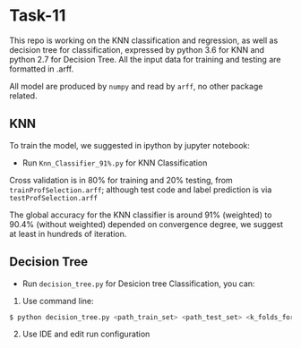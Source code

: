 # Task-11

This repo is working on the KNN classification and regression, as well as decision tree for classification, expressed by python 3.6 for KNN and python 2.7 for Decision Tree. All the input data for training and testing are formatted in .arff.

All model are produced by `numpy` and read by `arff`, no other package related. 


## KNN

To train the model, we suggested in ipython by jupyter notebook:
* Run `Knn_Classifier_91%.py` for KNN Classification

Cross validation is in 80% for training and 20% testing, from `trainProfSelection.arff`; although test code and label prediction is via `testProfSelection.arff`

The global accuracy for the KNN classifier is around 91% (weighted) to 90.4% (without weighted) depended on convergence degree, we suggest at least in hundreds of iteration. 


## Decision Tree

* Run `decision_tree.py` for Desicion tree Classification, you can:
1. Use command line:
```bash
$ python decision_tree.py <path_train_set> <path_test_set> <k_folds_for_cross_validation>`
```
2. Use IDE and edit run configuration
